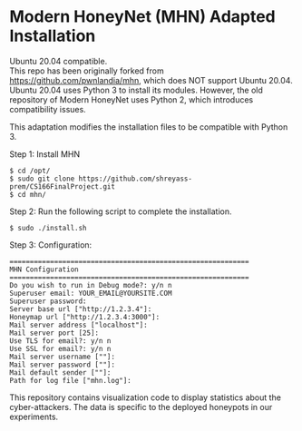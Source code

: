 # Modern HoneyNet (MHN) Adapted Installation
Ubuntu 20.04 compatible. <br>
This repo has been originally forked from https://github.com/pwnlandia/mhn, which does NOT support Ubuntu 20.04. Ubuntu 20.04 uses Python 3 to install its modules. However, the old repository of Modern HoneyNet uses Python 2, which introduces compatibility issues. <br>

This adaptation modifies the installation files to be compatible with Python 3. <br>

Step 1: Install MHN <br>
```
$ cd /opt/
$ sudo git clone https://github.com/shreyass-prem/CS166FinalProject.git
$ cd mhn/
```

Step 2: Run the following script to complete the installation. <br>
```
$ sudo ./install.sh
```

Step 3: Configuration:
```
===========================================================
MHN Configuration
===========================================================
Do you wish to run in Debug mode?: y/n n
Superuser email: YOUR_EMAIL@YOURSITE.COM
Superuser password: 
Server base url ["http://1.2.3.4"]: 
Honeymap url ["http://1.2.3.4:3000"]:
Mail server address ["localhost"]: 
Mail server port [25]: 
Use TLS for email?: y/n n
Use SSL for email?: y/n n
Mail server username [""]: 
Mail server password [""]: 
Mail default sender [""]: 
Path for log file ["mhn.log"]:
```

This repository contains visualization code to display statistics about the cyber-attackers. The data is specific to the deployed honeypots in our experiments.
